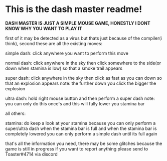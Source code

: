 # This is the dash master readme!
**DASH MASTER IS JUST A SIMPLE MOUSE GAME, HONESTLY I DONT KNOW WHY YOU WANT TO PLAY IT**

first of it may be detected as a virus but thats just because of the compiler(i think), 
second these are all the existing moves:

simple dash:
	click anywhere you want to perform this move

normal dash:
	click anywhere in the sky then click somewhere to the side(or down when stamina is low) so that a smoke trail appears

super dash:
	click anywhere in the sky then click as fast as you can down so that an explosion appears
	note: the further down you click the bigger the explosion

ultra dash:
	hold right mouse button and then perform a super dash
	note: you can only do this once's and this will fully lower you stamina bar

all others:

stamina:
	do keep a look at your stamina because you can only perform a super/ultra dash when the stamina bar is full
	and when the stamina bar is completely lowered you can only perform a simple dash until its full again

that's all the information you need, there may be some glitches because the game is still in progress
if you want to report anything please send to Toaster#4714 via discord

